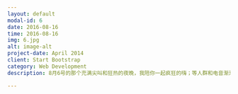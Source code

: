 ```yaml
---
layout: default
modal-id: 6
date: 2016-08-16
time: 2016-08-16
img: 6.jpg
alt: image-alt
project-date: April 2014
client: Start Bootstrap
category: Web Development
description: 8月6号的那个充满尖叫和狂热的夜晚，我陪你一起疯狂的嗨；等人群和电音渐渐散去，我打开一首stay with me，载你返程。

---
```

